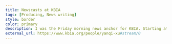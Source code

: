 ```yaml
---
title: Newscasts at KBIA
tags: [Producing, News writing]
style: border
color: primary
description: I was the Friday morning news anchor for KBIA. Starting at 6:00 am, I produced a two-minute and a three-minute newcasts during a three-hour-shift to bring our audience what they should be aware of in the city and statewide. 
external_url: https://www.kbia.org/people/yanqi-xu#stream/0
---
```

